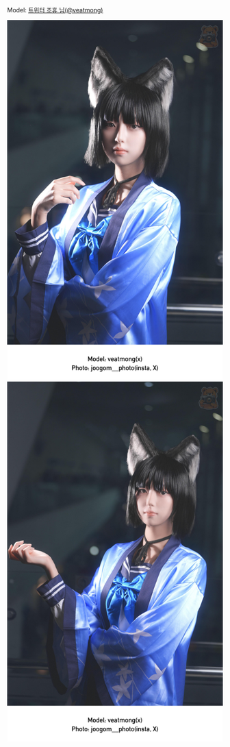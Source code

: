 ﻿---
dddd: 2024-09-21 부코 토
nickname: 조휴
sns_type: x
sns_id: veatmong
---

<a name="veatmong"></a>
Model: <a href="https://x.com/veatmong" target="_blank">트위터 조휴 님(@veatmong)</a>

![IMG_0113.jpg](/assets/img/2024/09-21/조휴/IMG_0113.jpg)
![IMG_2081.jpg](/assets/img/2024/09-21/조휴/IMG_2081.jpg)
